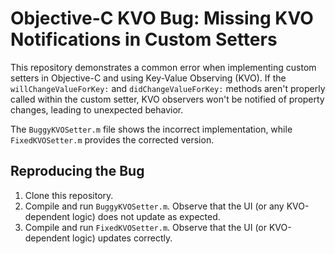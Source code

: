 # Objective-C KVO Bug: Missing KVO Notifications in Custom Setters

This repository demonstrates a common error when implementing custom setters in Objective-C and using Key-Value Observing (KVO).  If the `willChangeValueForKey:` and `didChangeValueForKey:` methods aren't properly called within the custom setter, KVO observers won't be notified of property changes, leading to unexpected behavior.

The `BuggyKVOSetter.m` file shows the incorrect implementation, while `FixedKVOSetter.m` provides the corrected version.

## Reproducing the Bug

1. Clone this repository.
2. Compile and run `BuggyKVOSetter.m`.  Observe that the UI (or any KVO-dependent logic) does not update as expected.
3. Compile and run `FixedKVOSetter.m`. Observe that the UI (or KVO-dependent logic) updates correctly.